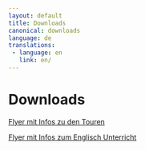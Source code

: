 ```yaml
---
layout: default
title: Downloads
canonical: downloads
language: de
translations:
 - language: en
   link: en/
---
```

# Downloads

[Flyer mit Infos zu den Touren](files/Flyer-Reisen-web.pdf)

[Flyer mit Infos zum Englisch Unterricht](files/Flyer-Englisch-web.pdf)

